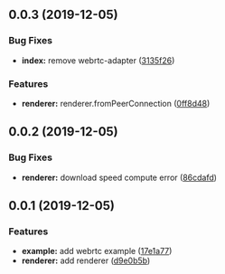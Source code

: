## 0.0.3 (2019-12-05)


### Bug Fixes

* **index:** remove webrtc-adapter ([3135f26](https://github.com/caohanghust/webrtc-stats/commit/3135f2675263b8248034ccfec006855ab892a310))

### Features
* **renderer:** renderer.fromPeerConnection ([0ff8d48](https://github.com/caohanghust/webrtc-stats/commit/0ff8d48caa2b8a8ebeffcc9cb95756a8199c3b2b))


## 0.0.2 (2019-12-05)

### Bug Fixes

* **renderer:** download speed compute error ([86cdafd](https://github.com/caohanghust/webrtc-stats/commit/86cdafdacfdf53e05a6de813d2396edb3f91d4eb))


## 0.0.1 (2019-12-05)

### Features

* **example:** add webrtc example ([17e1a77](https://github.com/caohanghust/webrtc-stats/commit/17e1a77f427f2b1eb1513fbf0c3dc40614e52589))
* **renderer:** add renderer ([d9e0b5b](https://github.com/caohanghust/webrtc-stats/commit/d9e0b5b0669b764185c1262c1e8d4edefa33a5d6))



